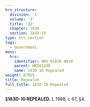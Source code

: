```yaml
---
hrs_structure:
  division: '1'
  volume: '3'
  title: '12'
  chapter: 183D
  section: 183D-10
type: hrs_section
tags:
  - Government
menu:
  hrs:
    identifier: HRS_0183D-0010
    parent: HRS0183D
    name: 183D-10 Repealed
weight: 87055
title: Repealed
full_title: 183D-10 Repealed
---
```

**§183D-10 REPEALED.** L 1988, c 67, §4.